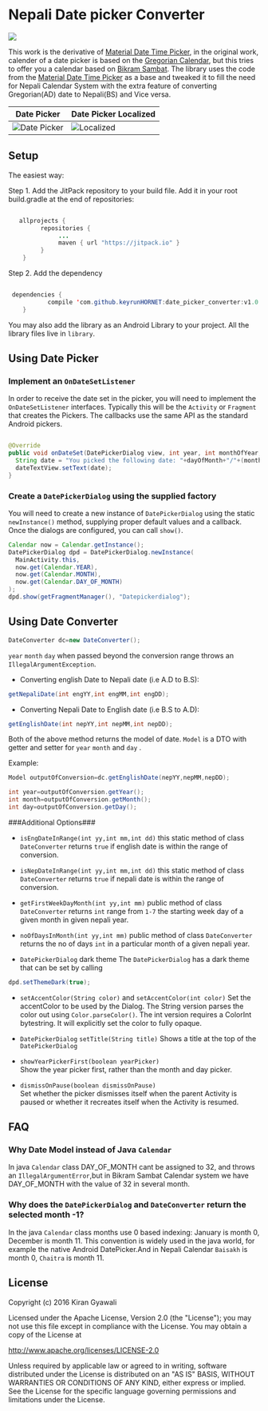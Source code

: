 # Nepali Date picker Converter
[![](https://jitpack.io/v/keyrunHORNET/date_picker_converter.svg)](https://jitpack.io/#keyrunHORNET/date_picker_converter)

 This work is the derivative of [Material Date Time Picker](https://github.com/wdullaer/MaterialDateTimePicker), in the original work,  calender
 of a date picker is based on the [Gregorian Calendar](https://en.wikipedia.org/wiki/Gregorian_calendar), but this tries to offer you a calendar based on [Bikram Sambat](https://en.wikipedia.org/wiki/Vikram_Samvat).
 The library uses the code from the [Material Date Time Picker](https://github.com/wdullaer/MaterialDateTimePicker) as a base 
 and tweaked it to fill the need for Nepali Calendar System with the extra feature of converting Gregorian(AD) date to Nepali(BS) and Vice versa.

 
Date Picker | Date Picker Localized
---- | ----
![Date Picker](https://raw.githubusercontent.com/keyrunHORNET/date_picker_converter/master/Screenshot_2016-05-08-14-09-32.png) | ![Localized](https://raw.githubusercontent.com/keyrunHORNET/date_picker_converter/master/Screenshot_2016-05-08-11-49-49.png)


## Setup
    
 The easiest way:

   Step 1.
   Add the JitPack repository to your build file.
  Add it in your root build.gradle at the end of repositories:

```java

   allprojects {
		 repositories {
			  ...
			  maven { url "https://jitpack.io" }
		 }
	}
 ```
   Step 2.
   Add the dependency
```java

 dependencies {
	       compile 'com.github.keyrunHORNET:date_picker_converter:v1.0'
	}
 ```
You may also add the library as an Android Library to your project. All the library files live in ```library```.

## Using Date Picker
 
### Implement an `OnDateSetListener`
In order to receive the date set in the picker, you will need to implement the 
`OnDateSetListener` interfaces. Typically this will be the `Activity` or `Fragment` that creates the Pickers. The callbacks use the same API as the standard Android pickers.
```java

@Override
public void onDateSet(DatePickerDialog view, int year, int monthOfYear, int dayOfMonth) {
  String date = "You picked the following date: "+dayOfMonth+"/"+(monthOfYear+1)"/"+year;
  dateTextView.setText(date);
}
```

### Create a `DatePickerDialog` using the supplied factory
You will need to create a new instance of `DatePickerDialog` using the static `newInstance()` method, supplying proper default values and a callback. Once the dialogs are configured, you can call `show()`.
```java
Calendar now = Calendar.getInstance();
DatePickerDialog dpd = DatePickerDialog.newInstance(
  MainActivity.this,
  now.get(Calendar.YEAR),
  now.get(Calendar.MONTH),
  now.get(Calendar.DAY_OF_MONTH)
);
dpd.show(getFragmentManager(), "Datepickerdialog");
```

## Using Date Converter

```java
DateConverter dc=new DateConverter();
```
`year` `month` `day` when passed beyond the conversion range throws an `IllegalArgumentException`.


* Converting english Date to Nepali date (i.e A.D to B.S):
```java
getNepaliDate(int engYY,int engMM,int engDD);
```

* Converting Nepali Date to English date (i.e B.S to A.D):
```java
getEnglishDate(int nepYY,int nepMM,int nepDD);
```

Both of the above method returns the model of date.
`Model` is a DTO with getter and setter for `year` `month` and `day` .


Example:
```java
Model outputOfConversion=dc.getEnglishDate(nepYY,nepMM,nepDD);

int year=outputOfConversion.getYear();
int month=outputOfConversion.getMonth(); 
int day=outputOfConversion.getDay();
```

###Additional Options###

* `isEngDateInRange(int yy,int mm,int dd)` this static method of class `DateConverter` returns `true` if english date is within the range of conversion.

* `isNepDateInRange(int yy,int mm,int dd)` this static method of class `DateConverter` returns `true` if nepali date is within the range of conversion.

* `getFirstWeekDayMonth(int yy,int mm)` public method of class `DateConverter` returns `int` range from `1-7` the starting week day of a given month in given nepali year.

* `noOfDaysInMonth(int yy,int mm)` public method of class `DateConverter` returns the no of days `int` in a particular month of a given nepali year.

* `DatePickerDialog` dark theme
The `DatePickerDialog` has a dark theme that can be set by calling
```java
dpd.setThemeDark(true);
```

* `setAccentColor(String color)` and `setAccentColor(int color)`
Set the accentColor to be used by the Dialog. The String version parses the color out using `Color.parseColor()`. The int version requires a ColorInt bytestring. It will explicitly set the color to fully opaque.

* `DatePickerDialog` `setTitle(String title)`
Shows a title at the top of the `DatePickerDialog`

* `showYearPickerFirst(boolean yearPicker)`  
Show the year picker first, rather than the month and day picker.

* `dismissOnPause(boolean dismissOnPause)`  
Set whether the picker dismisses itself when the parent Activity is paused or whether it recreates itself when the Activity is resumed.


## FAQ
### Why Date Model instead of Java `Calendar`
In java `Calendar` class DAY_OF_MONTH cant be assigned to 32, and throws an `IllegalArgumentError`,but in Bikram Sambat Calendar system we have DAY_OF_MONTH with the value of 32 in several month.

### Why does the `DatePickerDialog` and `DateConverter` return the selected month -1?
In the java `Calendar` class months use 0 based indexing: January is month 0, December is month 11. This convention is widely used in the java world, for example the native Android DatePicker.And in Nepali Calendar `Baisakh` is month 0, `Chaitra` is month 11.


## License

Copyright (c) 2016 Kiran Gyawali

Licensed under the Apache License, Version 2.0 (the "License");
you may not use this file except in compliance with the License.
You may obtain a copy of the License at

http://www.apache.org/licenses/LICENSE-2.0

Unless required by applicable law or agreed to in writing, software
distributed under the License is distributed on an "AS IS" BASIS,
WITHOUT WARRANTIES OR CONDITIONS OF ANY KIND, either express or implied.
See the License for the specific language governing permissions and
limitations under the License.
